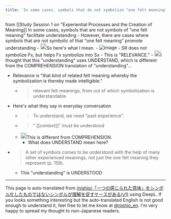 ```yaml
---
title: 'In some cases, symbols that do not symbolize "one felt meaning" facilitate understanding (v1)'
---
```


from  [[Study Session 1 on "Experiential Processes and the Creation of Meaning]]
In some cases, symbols that are not symbols of "one felt meaning" facilitate understanding
    - However, there are cases where symbols that are not symbolic of that "one felt meaning" promote understanding
    - <img src='https://scrapbox.io/api/pages/nishio-en/nishio/icon' alt='nishio.icon' height="19.5"/>So here's what I mean.
        - ![image](https://gyazo.com/1c558545432dc5fcd3bed27bc1fbe993/thumb/1000)
        - SR does not symbolize Fx, but helps Fx symbolize into Sx
        - This is "RELEVANCE."
    - <img src='https://scrapbox.io/api/pages/nishio-en/nishio/icon' alt='nishio.icon' height="19.5"/>I thought that this "understanding" uses UNDERSTAND, which is different from the COMPREHENSION translation of "understanding"...
- Relevance is "that kind of related felt meaning whereby the symbolization is thereby made intelligible."
    - > relevant felt meanings, from out of which symbolization is understandable
- Here's what they say in everyday conversation
    - > To understand, we need "past experience".
    - > " [[context]]" must be understood
    - <img src='https://scrapbox.io/api/pages/nishio-en/nishio/icon' alt='nishio.icon' height="19.5"/>This is different from COMPREHENSION.
        - What does UNDERSTAND mean here?
- > A set of symbols comes to be understood with the help of many other experienced meanings, not just the one felt meaning they represent (p. 158).
    - This "understanding" is UNDERSTOOD

---
This page is auto-translated from [/nishio/「一つの感じられた意味」をシンボル化したものではないシンボルが理解を促すケースがある(v1)](https://scrapbox.io/nishio/「一つの感じられた意味」をシンボル化したものではないシンボルが理解を促すケースがある(v1)) using DeepL. If you looks something interesting but the auto-translated English is not good enough to understand it, feel free to let me know at [@nishio_en](https://twitter.com/nishio_en). I'm very happy to spread my thought to non-Japanese readers.